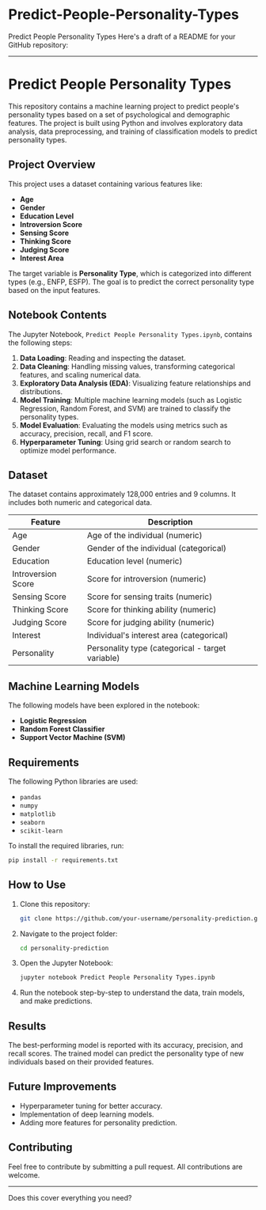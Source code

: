 # Predict-People-Personality-Types
Predict People Personality Types
Here's a draft of a README for your GitHub repository:

---

# Predict People Personality Types

This repository contains a machine learning project to predict people's personality types based on a set of psychological and demographic features. The project is built using Python and involves exploratory data analysis, data preprocessing, and training of classification models to predict personality types.

## Project Overview

This project uses a dataset containing various features like:
- **Age**
- **Gender**
- **Education Level**
- **Introversion Score**
- **Sensing Score**
- **Thinking Score**
- **Judging Score**
- **Interest Area**
  
The target variable is **Personality Type**, which is categorized into different types (e.g., ENFP, ESFP). The goal is to predict the correct personality type based on the input features.

## Notebook Contents

The Jupyter Notebook, `Predict People Personality Types.ipynb`, contains the following steps:
1. **Data Loading**: Reading and inspecting the dataset.
2. **Data Cleaning**: Handling missing values, transforming categorical features, and scaling numerical data.
3. **Exploratory Data Analysis (EDA)**: Visualizing feature relationships and distributions.
4. **Model Training**: Multiple machine learning models (such as Logistic Regression, Random Forest, and SVM) are trained to classify the personality types.
5. **Model Evaluation**: Evaluating the models using metrics such as accuracy, precision, recall, and F1 score.
6. **Hyperparameter Tuning**: Using grid search or random search to optimize model performance.

## Dataset

The dataset contains approximately 128,000 entries and 9 columns. It includes both numeric and categorical data.

| Feature            | Description                                          |
|--------------------|------------------------------------------------------|
| Age                | Age of the individual (numeric)                      |
| Gender             | Gender of the individual (categorical)               |
| Education          | Education level (numeric)                            |
| Introversion Score | Score for introversion (numeric)                     |
| Sensing Score      | Score for sensing traits (numeric)                   |
| Thinking Score     | Score for thinking ability (numeric)                 |
| Judging Score      | Score for judging ability (numeric)                  |
| Interest           | Individual's interest area (categorical)             |
| Personality        | Personality type (categorical - target variable)     |

## Machine Learning Models

The following models have been explored in the notebook:
- **Logistic Regression**
- **Random Forest Classifier**
- **Support Vector Machine (SVM)**

## Requirements

The following Python libraries are used:
- `pandas`
- `numpy`
- `matplotlib`
- `seaborn`
- `scikit-learn`

To install the required libraries, run:

```bash
pip install -r requirements.txt
```

## How to Use

1. Clone this repository:
   ```bash
   git clone https://github.com/your-username/personality-prediction.git
   ```

2. Navigate to the project folder:
   ```bash
   cd personality-prediction
   ```

3. Open the Jupyter Notebook:
   ```bash
   jupyter notebook Predict People Personality Types.ipynb
   ```

4. Run the notebook step-by-step to understand the data, train models, and make predictions.

## Results

The best-performing model is reported with its accuracy, precision, and recall scores. The trained model can predict the personality type of new individuals based on their provided features.

## Future Improvements

- Hyperparameter tuning for better accuracy.
- Implementation of deep learning models.
- Adding more features for personality prediction.

## Contributing

Feel free to contribute by submitting a pull request. All contributions are welcome.

---

Does this cover everything you need?
